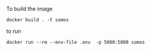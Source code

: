 To build the image

`docker build . -t somos`

to run

`docker run --rm --env-file .env  -p 5000:5000 somos`